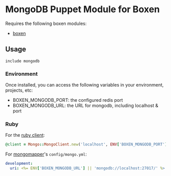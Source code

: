 # MongoDB Puppet Module for Boxen

Requires the following boxen modules:

* [boxen](https://github.com/boxen/puppet-boxen)

## Usage

```puppet
include mongodb
```

### Environment

Once installed, you can access the following variables in your environment, projects, etc:

* BOXEN_MONGODB_PORT: the configured redis port
* BOXEN_MONGODB_URL: the URL for mongodb, including localhost & port

### Ruby

For the [ruby client](http://api.mongodb.org/ruby/current/):

```ruby
@client = Mongo::MongoClient.new('localhost', ENV['BOXEN_MONGODB_PORT'] || 27017)
```

For [mongomapper](http://mongomapper.com/)'s `config/mongo.yml`:

```yaml
development:
  uri: <%= ENV['BOXEN_MONGODB_URL'] || 'mongodb://localhost:27017/' %>
```
